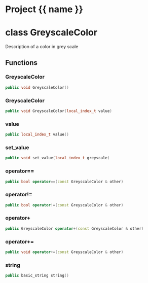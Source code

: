 <script setup>
import {useRoute} from 'vitepress'
const {path} = useRoute()
const tokens = path.split('/')
const words = tokens[2].split('-');
for (let i = 0; i < words.length; i++) {
    words[i] = words[i].charAt(0).toUpperCase() + words[i].slice(1);
    words[i] = words[i].replace('geode', 'Geode')
}
const name = words.join('-');
</script>
# Project {{ name }}

# class GreyscaleColor


 Description of a color in grey scale



## Functions

### GreyscaleColor

```cpp
public void GreyscaleColor()
```


### GreyscaleColor

```cpp
public void GreyscaleColor(local_index_t value)
```


### value

```cpp
public local_index_t value()
```


### set_value

```cpp
public void set_value(local_index_t greyscale)
```


### operator==

```cpp
public bool operator==(const GreyscaleColor & other)
```


### operator!=

```cpp
public bool operator!=(const GreyscaleColor & other)
```


### operator+

```cpp
public GreyscaleColor operator+(const GreyscaleColor & other)
```


### operator+=

```cpp
public void operator+=(const GreyscaleColor & other)
```


### string

```cpp
public basic_string string()
```




